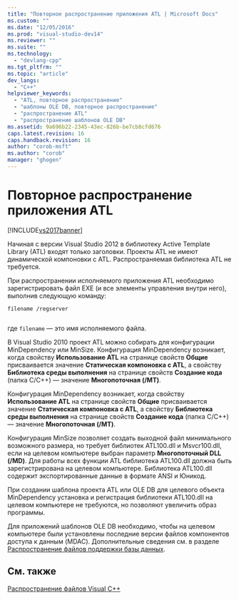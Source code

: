 ```yaml
---
title: "Повторное распространение приложения ATL | Microsoft Docs"
ms.custom: ""
ms.date: "12/05/2016"
ms.prod: "visual-studio-dev14"
ms.reviewer: ""
ms.suite: ""
ms.technology: 
  - "devlang-cpp"
ms.tgt_pltfrm: ""
ms.topic: "article"
dev_langs: 
  - "C++"
helpviewer_keywords: 
  - "ATL, повторное распространение"
  - "шаблоны OLE DB, повторное распространение"
  - "распространение ATL"
  - "распространение шаблонов OLE DB"
ms.assetid: 9a696b22-2345-43ec-826b-be7cb8cfd676
caps.latest.revision: 16
caps.handback.revision: 16
author: "corob-msft"
ms.author: "corob"
manager: "ghogen"
---
```

# Повторное распространение приложения ATL
[!INCLUDE[vs2017banner](../assembler/inline/includes/vs2017banner.md)]

Начиная с версии Visual Studio 2012 в библиотеку Active Template Library \(ATL\) входят только заголовки.  Проекты ATL не имеют динамической компоновки с ATL.  Распространяемая библиотека ATL не требуется.  
  
 При распространении исполняемого приложения ATL необходимо зарегистрировать файл EXE \(и все элементы управления внутри него\), выполнив следующую команду:  
  
```  
filename /regserver  
  
```  
  
 где `filename` — это имя исполняемого файла.  
  
 В Visual Studio 2010 проект ATL можно собирать для конфигурации MinDependency или MinSize.  Конфигурация MinDependency возникает, когда свойству **Использование ATL** на странице свойств **Общие** присваивается значение **Статическая компоновка с ATL**, а свойству **Библиотека среды выполнения** на странице свойств **Создание кода** \(папка C\/C\+\+\) — значение **Многопоточная \(\/MT\)**.  
  
 Конфигурация MinDependency возникает, когда свойству **Использование ATL** на странице свойств **Общие** присваивается значение **Статическая компоновка с ATL**, а свойству **Библиотека среды выполнения** на странице свойств **Создание кода** \(папка C\/C\+\+\) — значение **Многопоточная \(\/MT\)**.  
  
 Конфигурация MinSize позволяет создать выходной файл минимального возможного размера, но требует библиотек ATL100.dll и Msvcr100.dll, если на целевом компьютере выбран параметр **Многопоточный DLL \(\/MD\)**.  Для работы всех функции ATL библиотека ATL100.dll должна быть зарегистрирована на целевом компьютере.  Библиотека ATL100.dll содержит экспортированные данные в формате ANSI и Юникод.  
  
 При создании шаблона проекта ATL или OLE DB для целевого объекта MinDependency установка и регистрация библиотеки ATL100.dll на целевом компьютере не требуются, но позволяют увеличить образ программы.  
  
 Для приложений шаблонов OLE DB необходимо, чтобы на целевом компьютере были установлены последние версии файлов компонентов доступа к данным \(MDAC\).  Дополнительные сведения см. в разделе [Распространение файлов поддержки базы данных](../ide/redistributing-database-support-files.md).  
  
## См. также  
 [Распространение файлов Visual C\+\+](../Topic/Redistributing%20Visual%20C++%20Files.md)